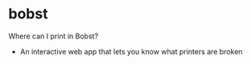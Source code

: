 # bobst
Where can I print in Bobst?
- An interactive web app that lets you know what printers are broken
